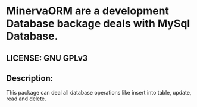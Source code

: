 # MinervaORM are a development Database backage deals with MySql Database.

## LICENSE: GNU GPLv3

## Description:

This package can  deal all database operations like insert into table, update, read and delete.


